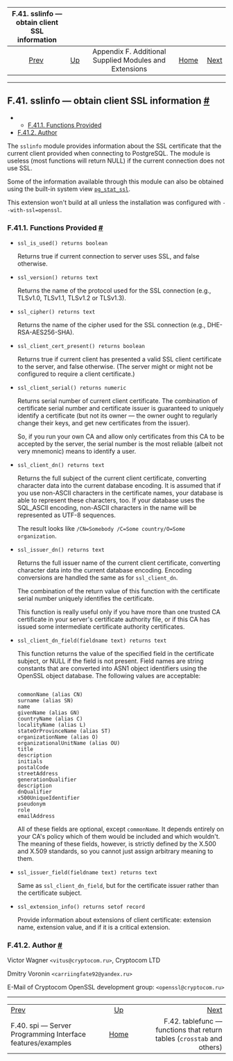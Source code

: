 

|                      F.41. sslinfo — obtain client SSL information                     |                                                                             |                                                        |                                                       |                                                                                                |
| :------------------------------------------------------------------------------------: | :-------------------------------------------------------------------------- | :----------------------------------------------------: | ----------------------------------------------------: | ---------------------------------------------------------------------------------------------: |
| [Prev](contrib-spi.html "F.40. spi — Server Programming Interface features/examples")  | [Up](contrib.html "Appendix F. Additional Supplied Modules and Extensions") | Appendix F. Additional Supplied Modules and Extensions | [Home](index.html "PostgreSQL 17devel Documentation") |  [Next](tablefunc.html "F.42. tablefunc — functions that return tables (crosstab and others)") |

***

## F.41. sslinfo — obtain client SSL information [#](#SSLINFO)

  * *   [F.41.1. Functions Provided](sslinfo.html#SSLINFO-FUNCTIONS)
  * [F.41.2. Author](sslinfo.html#SSLINFO-AUTHOR)

The `sslinfo` module provides information about the SSL certificate that the current client provided when connecting to PostgreSQL. The module is useless (most functions will return NULL) if the current connection does not use SSL.

Some of the information available through this module can also be obtained using the built-in system view [`pg_stat_ssl`](monitoring-stats.html#MONITORING-PG-STAT-SSL-VIEW "28.2.10. pg_stat_ssl").

This extension won't build at all unless the installation was configured with `--with-ssl=openssl`.

### F.41.1. Functions Provided [#](#SSLINFO-FUNCTIONS)

* `ssl_is_used() returns boolean`

    Returns true if current connection to server uses SSL, and false otherwise.

* `ssl_version() returns text`

    Returns the name of the protocol used for the SSL connection (e.g., TLSv1.0, TLSv1.1, TLSv1.2 or TLSv1.3).

* `ssl_cipher() returns text`

    Returns the name of the cipher used for the SSL connection (e.g., DHE-RSA-AES256-SHA).

* `ssl_client_cert_present() returns boolean`

    Returns true if current client has presented a valid SSL client certificate to the server, and false otherwise. (The server might or might not be configured to require a client certificate.)

* `ssl_client_serial() returns numeric`

    Returns serial number of current client certificate. The combination of certificate serial number and certificate issuer is guaranteed to uniquely identify a certificate (but not its owner — the owner ought to regularly change their keys, and get new certificates from the issuer).

    So, if you run your own CA and allow only certificates from this CA to be accepted by the server, the serial number is the most reliable (albeit not very mnemonic) means to identify a user.

* `ssl_client_dn() returns text`

    Returns the full subject of the current client certificate, converting character data into the current database encoding. It is assumed that if you use non-ASCII characters in the certificate names, your database is able to represent these characters, too. If your database uses the SQL\_ASCII encoding, non-ASCII characters in the name will be represented as UTF-8 sequences.

    The result looks like `/CN=Somebody /C=Some country/O=Some organization`.

* `ssl_issuer_dn() returns text`

    Returns the full issuer name of the current client certificate, converting character data into the current database encoding. Encoding conversions are handled the same as for `ssl_client_dn`.

    The combination of the return value of this function with the certificate serial number uniquely identifies the certificate.

    This function is really useful only if you have more than one trusted CA certificate in your server's certificate authority file, or if this CA has issued some intermediate certificate authority certificates.

* `ssl_client_dn_field(fieldname text) returns text`

    This function returns the value of the specified field in the certificate subject, or NULL if the field is not present. Field names are string constants that are converted into ASN1 object identifiers using the OpenSSL object database. The following values are acceptable:

    ```

    commonName (alias CN)
    surname (alias SN)
    name
    givenName (alias GN)
    countryName (alias C)
    localityName (alias L)
    stateOrProvinceName (alias ST)
    organizationName (alias O)
    organizationalUnitName (alias OU)
    title
    description
    initials
    postalCode
    streetAddress
    generationQualifier
    description
    dnQualifier
    x500UniqueIdentifier
    pseudonym
    role
    emailAddress
    ```

    All of these fields are optional, except `commonName`. It depends entirely on your CA's policy which of them would be included and which wouldn't. The meaning of these fields, however, is strictly defined by the X.500 and X.509 standards, so you cannot just assign arbitrary meaning to them.

* `ssl_issuer_field(fieldname text) returns text`

    Same as `ssl_client_dn_field`, but for the certificate issuer rather than the certificate subject.

* `ssl_extension_info() returns setof record`

    Provide information about extensions of client certificate: extension name, extension value, and if it is a critical extension.

### F.41.2. Author [#](#SSLINFO-AUTHOR)

Victor Wagner `<vitus@cryptocom.ru>`, Cryptocom LTD

Dmitry Voronin `<carriingfate92@yandex.ru>`

E-Mail of Cryptocom OpenSSL development group: `<openssl@cryptocom.ru>`

***

|                                                                                        |                                                                             |                                                                                                |
| :------------------------------------------------------------------------------------- | :-------------------------------------------------------------------------: | ---------------------------------------------------------------------------------------------: |
| [Prev](contrib-spi.html "F.40. spi — Server Programming Interface features/examples")  | [Up](contrib.html "Appendix F. Additional Supplied Modules and Extensions") |  [Next](tablefunc.html "F.42. tablefunc — functions that return tables (crosstab and others)") |
| F.40. spi — Server Programming Interface features/examples                             |            [Home](index.html "PostgreSQL 17devel Documentation")            |                         F.42. tablefunc — functions that return tables (`crosstab` and others) |
